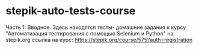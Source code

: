 # stepik-auto-tests-course
Часть 1: Вводное.
Здесь находятся тесты- домашние задания к курсу "Автоматизация тестирования с помощью Selenium и Python" на stepik.org
ссылка на курс: https://stepik.org/course/575?auth=registration
